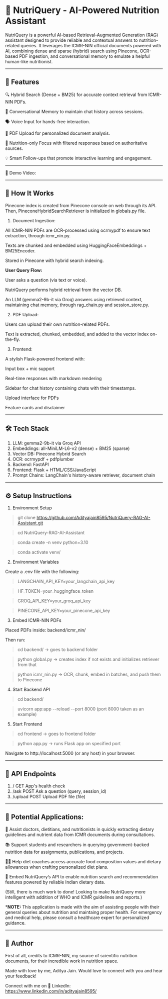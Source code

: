 # 🥦 NutriQuery - AI-Powered Nutrition Assistant

NutriQuery is a powerful AI-based Retrieval-Augmented Generation (RAG) assistant designed to provide reliable and contextual answers to nutrition-related queries. It leverages the ICMR-NIN official documents powered with AI, combining dense and sparse (hybrid) search using Pinecone, OCR-based PDF ingestion, and conversational memory to emulate a helpful human-like nutritionist.

---

## 🚀 Features

🔍 Hybrid Search (Dense + BM25) for accurate context retrieval from ICMR-NIN PDFs.

🧠 Conversational Memory to maintain chat history across sessions.

🗣️ Voice Input for hands-free interaction.

📄 PDF Upload for personalized document analysis.

🎯 Nutrition-only Focus with filtered responses based on authoritative sources.

💡 Smart Follow-ups that promote interactive learning and engagement.

---

📸 Demo Video:





---

## 🧠 How It Works

Pinecone index is created from Pinecone console on web through its API. Then, PineconeHybridSearchRetriever is initialized in globals.py file.

1. Document Ingestion:

All ICMR-NIN PDFs are OCR-processed using ocrmypdf to ensure text extraction, through icmr_nin.py.

Texts are chunked and embedded using HuggingFaceEmbeddings + BM25Encoder.

Stored in Pinecone with hybrid search indexing.

**User Query Flow:**

User asks a question (via text or voice).

NutriQuery performs hybrid retrieval from the vector DB.

An LLM (gemma2-9b-it via Groq) answers using retrieved context, maintaining chat memory, through rag_chain.py and session_store.py.

2. PDF Upload:

Users can upload their own nutrition-related PDFs.

Text is extracted, chunked, embedded, and added to the vector index on-the-fly.

3. Frontend:

A stylish Flask-powered frontend with:

Input box + mic support

Real-time responses with markdown rendering

Sidebar for chat history containing chats with their timestamps. 

Upload interface for PDFs

Feature cards and disclaimer

---

## 🛠️ Tech Stack

1. LLM: gemma2-9b-it via Groq API
2. Embeddings: all-MiniLM-L6-v2 (dense) + BM25 (sparse)
3. Vector DB: Pinecone Hybrid Search
4. OCR:	ocrmypdf + pdfplumber
5. Backend: FastAPI
6. Frontend: Flask + HTML/CSS/JavaScript
7. Prompt Chains: LangChain's history-aware retriever, document chain

---

## ⚙️ Setup Instructions

1. Environment Setup

> git clone https://github.com/Adityajain8595/NutriQuery-RAG-AI-Assistant.git

> cd NutriQuery-RAG-AI-Assistant

> conda create -n venv python=3.10

> conda activate venv/


2. Environment Variables

Create a .env file with the following:

> LANGCHAIN_API_KEY=your_langchain_api_key

> HF_TOKEN=your_huggingface_token

> GROQ_API_KEY=your_groq_api_key

> PINECONE_API_KEY=your_pinecone_api_key


3. Embed ICMR-NIN PDFs

Placed PDFs inside: backend/icmr_nin/

Then run:

> cd backend/                      -> goes to backend folder

> python global.py                 -> creates index if not exists and initializes retriever from that

> python icmr_nin.py               -> OCR, chunk, embed in batches, and push them to Pinecone 

 
4. Start Backend API

> cd backend/

> uvicorn app:app --reload --port 8000   (port 8000 taken as an example)


5. Start Frontend

> cd frontend                      -> goes to frontend folder

> python app.py                    -> runs Flask app on specified port

Navigate to http://localhost:5000 (or any host) in your browser.

---

## 🧪 API Endpoints

1. /	       GET	     App's health check
2. /ask	       POST	     Ask a question (query, session_id)
3. /upload	   POST	     Upload PDF file (file)

---

## 🧠 Potential Applications:

🏥 Assist doctors, dietitians, and nutritionists in quickly extracting dietary guidelines and nutrient data from ICMR documents during consultations.

📚 Support students and researchers in querying government-backed nutrition data for assignments, publications, and projects.

🧑‍🍳 Help diet coaches access accurate food composition values and dietary allowances when crafting personalized diet plans.

📱 Embed NutriQuery’s API to enable nutrition search and recommendation features powered by reliable Indian dietary data.

(Still, there is much work to done! Looking to make NutriQuery more intelligent with addition of WHO and ICMR guidelines and reports.)

***NOTE:** This application is made with the aim of assisting people with their general queries about nutrition and maintaing proper health. For emergency and medical help, please consult a healthcare expert for personalized guidance.

---

## 🤝 Author

First of all, credits to ICMR-NIN, my source of scientific nutrition documents, for their incredible work in nutrition space.

Made with love by me, Aditya Jain. Would love to connect with you and hear your feedback!

Connect with me on 📧 LinkedIn: https://www.linkedin.com/in/adityajain8595/


